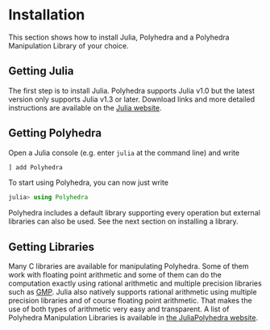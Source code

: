 # Installation

This section shows how to install Julia, Polyhedra
and a Polyhedra Manipulation Library of your choice.

## Getting Julia

The first step is to install Julia.
Polyhedra supports Julia v1.0 but the latest version only supports Julia v1.3 or later.
Download links and more detailed instructions are available on the [Julia website](http://julialang.org).

## Getting Polyhedra

Open a Julia console (e.g. enter `julia` at the command line) and write
```julia
] add Polyhedra
```

To start using Polyhedra, you can now just write
```julia
julia> using Polyhedra
```

Polyhedra includes a default library supporting every operation but external libraries can also be used.
See the next section on installing a library.

## Getting Libraries

Many C libraries are available for manipulating Polyhedra.
Some of them work with floating point arithmetic and some of them can do the computation exactly using rational arithmetic and multiple precision libraries such as [GMP](https://gmplib.org/).
Julia also natively supports rational arithmetic using multiple precision libraries and of course floating point arithmetic.
That makes the use of both types of arithmetic very easy and transparent.
A list of Polyhedra Manipulation Libraries is available in [the JuliaPolyhedra website](https://juliapolyhedra.github.io/).
